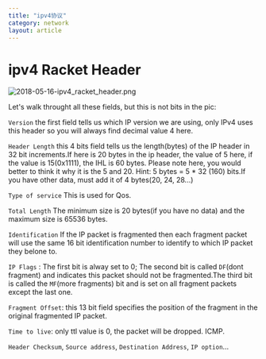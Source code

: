 ```yaml
---
title: "ipv4协议"
category: network
layout: article
---
```


# ipv4 Racket Header

![2018-05-16-ipv4_racket_header.png](http://yuzibo.qiniudn.com/2018-05-16-ipv4_racket_header.png)

Let's walk throught all these fields, but this is not bits in the pic:

``Version`` the first field tells us which IP version we are using, only IPv4 uses this header so you will always find decimal value 4 here.


``Header Length`` this 4 bits field tells us the length(bytes) of the IP header in 32 bit increments.If here is 20 bytes in the ip header, the value of 5 here, if the value is 15(0x1111), the IHL is 60 bytes.
Please note here, you would better to think it why it is the 5 and 20. Hint: 5 bytes = 5 * 32 (160) bits.If you have other data, must add it of 4 bytes(20, 24, 28...)

``Type of service`` This is used for Qos.

``Total Length`` The minimum size is 20 bytes(if you have no data) and the maximum size is 65536 bytes.

``Identification`` If the IP packet is fragmented then each fragment packet will use the same 16 bit identification number to identify to which IP packet they belone to.

``IP Flags`` : The first bit is alway set to 0; The second bit is called ``DF``(dont fragment) and indicates this packet should not be fragmented.The third bit is called the ``MF``(more fragments) bit and is set on all fragment packets except the last one.

``Fragment Offset``: this 13 bit field specifies the position of the fragment in the original fragmented IP packet.

``Time to live``: only ttl value is 0, the packet will be dropped. ICMP.

``Header Checksum``, ``Source address``, ``Destination Address``, ``IP option``...
